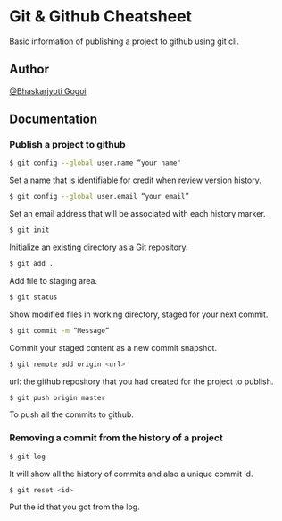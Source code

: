 
# Git & Github Cheatsheet

Basic information of publishing a project to github using git cli. 




## Author

 [@Bhaskarjyoti Gogoi](https://www.github.com/BhaskarGogoi)

  
## Documentation

### Publish a project to github

```bash
$ git config --global user.name “your name"   
```
Set a name that is identifiable for credit when review version history.

```bash
$ git config --global user.email “your email”
```
Set an email address that will be associated with each history marker.

```bash
$ git init
```
Initialize an existing directory as a Git repository.

```bash
$ git add .
```
Add file to staging area.

```bash
$ git status
```
Show modified files in working directory, staged for your next commit.

```bash
$ git commit -m “Message”
```
Commit your staged content as a new commit snapshot.

```bash
$ git remote add origin <url>
```
url: the github repository that you had created for the project to publish.

```bash
$ git push origin master
```
To push all the commits to github.

###  Removing a commit from the history of a project
```bash
$ git log
```
It will show all the history of commits and also a unique commit id.
```bash
$ git reset <id>
```
Put the id that you got from the log.

